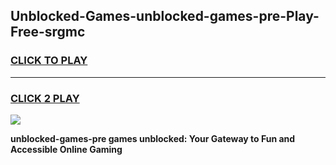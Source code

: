
## Unblocked-Games-unblocked-games-pre-Play-Free-srgmc
<h3>
<a href="https://premium76.site?title=unblocked-games-pre&ref=10A">CLICK TO PLAY</a></h3>
<hr>

<h3>
<a href="https://premium76.site?title=unblocked-games-pre&ref=10A">CLICK 2 PLAY</a>
  
</h3>

<a href="https://premium76.site?title=unblocked-games-pre&ref=10A"><img src="https://clearcache.store/games.png"></a>


**unblocked-games-pre games unblocked: Your Gateway to Fun and Accessible Online Gaming**
